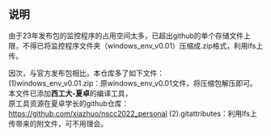 说明
---
由于23年发布包的监控程序的占用空间太多，已超出github的单个存储文件上限，不得已将监控程序文件夹（windows_env_v0.01）压缩成.zip格式，利用lfs上传。  
  
因次，与官方发布包相比，本仓库多了如下文件：  
(1)windows_env_v0.01.zip：原windows_env_v0.01文件，将压缩包解压即可。  
  本文件已添加**西工大-夏卓**的编译工具，  
  原工具资源在夏卓学长的github仓库：https://github.com/xiazhuo/nscc2022_personal
(2).gitattributes：利用lfs上传带来的附文件，可不用理会。
